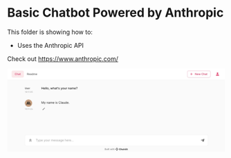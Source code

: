 # Basic Chatbot Powered by Anthropic

This folder is showing how to:

- Uses the Anthropic API

Check out https://www.anthropic.com/

![Anthropic](./anthropic.jpg)